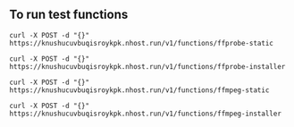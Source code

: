 ## To run test functions

`curl -X POST -d "{}" https://knushucuvbuqisroykpk.nhost.run/v1/functions/ffprobe-static`

`curl -X POST -d "{}" https://knushucuvbuqisroykpk.nhost.run/v1/functions/ffprobe-installer`

`curl -X POST -d "{}" https://knushucuvbuqisroykpk.nhost.run/v1/functions/ffmpeg-static`

`curl -X POST -d "{}" https://knushucuvbuqisroykpk.nhost.run/v1/functions/ffmpeg-installer`

